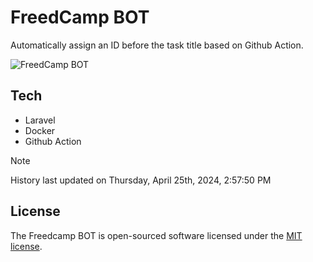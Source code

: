 # FreedCamp BOT

Automatically assign an ID before the task title based on Github Action.

![FreedCamp BOT](https://repository-images.githubusercontent.com/737932867/7d34798b-2680-471c-b089-a78a718d3d6a)

## Tech

- Laravel
- Docker
- Github Action

> [!NOTE]  
> History last updated on Thursday, April 25th, 2024, 2:57:50 PM

## License

The Freedcamp BOT is open-sourced software licensed under the [MIT license](https://opensource.org/licenses/MIT).
